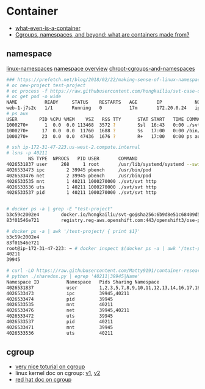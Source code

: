# Container

* [what-even-is-a-container](https://jvns.ca/blog/2016/10/10/what-even-is-a-container/)
* [Cgroups, namespaces, and beyond: what are containers made from?](https://www.youtube.com/watch?v=sK5i-N34im8)

## namespace

[linux-namespaces](https://medium.com/@teddyking/linux-namespaces-850489d3ccf)
[namespace overview](https://lwn.net/Articles/531114/)
[chroot-cgroups-and-namespaces](https://itnext.io/chroot-cgroups-and-namespaces-an-overview-37124d995e3d)

```bash
### https://prefetch.net/blog/2018/02/22/making-sense-of-linux-namespaces/
# oc new-project test-project
# oc process -f https://raw.githubusercontent.com/hongkailiu/svt-case-doc/master/files/template_test.yaml | oc create -f -
# oc get pod -o wide
NAME          READY     STATUS    RESTARTS   AGE       IP            NODE                                          NOMINATED NODE
web-1-j7s2c   1/1       Running   0          17m       172.20.0.24   ip-172-31-47-223.us-west-2.compute.internal   <none>
# ps aux 
USER        PID %CPU %MEM    VSZ   RSS TTY      STAT START   TIME COMMAND
1000270+      1  0.0  0.0 113468  3572 ?        Ssl  16:43   0:00 ./svt/svt http
1000270+     17  0.0  0.0  11760  1688 ?        Ss   17:00   0:00 /bin/sh
1000270+     23  0.0  0.0  47436  1676 ?        R+   17:00   0:00 ps aux

# ssh ip-172-31-47-223.us-west-2.compute.internal
# lsns -p 40211
        NS TYPE  NPROCS   PID USER       COMMAND
4026531837 user     268     1 root       /usr/lib/systemd/systemd --switched-root --system --deserialize 21
4026533473 ipc        2 39945 pbench     /usr/bin/pod
4026533476 net        2 39945 pbench     /usr/bin/pod
4026533535 mnt        1 40211 1000270000 ./svt/svt http
4026533536 uts        1 40211 1000270000 ./svt/svt http
4026533537 pid        1 40211 1000270000 ./svt/svt http


# docker ps -a | grep -E "test-project"
b3c59c2002e4        docker.io/hongkailiu/svt-go@sha256:6b9d8e51c68409d58e925ef4a04b3bb5411a9cd63e360627a7a43ad82c87d691                                                     "./svt/svt http"         31 minutes ago      Up 31 minutes                                k8s_web_web-1-j7s2c_test-project_09875525-c599-11e8-83cf-0247965dac80_0
83f01546e721        registry.reg-aws.openshift.com:443/openshift3/ose-pod:v3.11.16                                                                                          "/usr/bin/pod"           31 minutes ago      Up 31 minutes                                k8s_POD_web-1-j7s2c_test-project_09875525-c599-11e8-83cf-0247965dac80_0

# docker ps -a | awk '/test-project/ { print $1}'
b3c59c2002e4
83f01546e721
root@ip-172-31-47-223: ~ # docker inspect $(docker ps -a | awk '/test-project/ { print $1}') -f '{{ .State.Pid }}'
40211
39945

# curl -LO https://raw.githubusercontent.com/Matty9191/container-research/master/scripts/sharedns.py
# python ./sharedns.py | egrep '40211|39945|Name'
Namespace ID          Namespace   Pids Sharing Namespace
4026531837            user        1,2,3,5,7,8,9,10,11,12,13,14,16,17,18,19,21,22,23,24,26,28,29,30,31,32,33,34,35,36,37,38,39,46,47,48,49,57,59,60,63,65,78,182,308,619,620,621,639,1358,1362,1366,1373,1374,1375,1376,1378,1379,1380,1382,1383,1477,1496,1499,2286,2288,2289,2290,2291,2294,2299,2310,2702,2729,2730,2749,2774,2782,2806,2812,2843,3485,3490,3565,3638,3649,3699,3722,6688,6707,6767,6790,6842,8480,8496,8528,8545,8585,8602,8645,8662,8747,8748,8813,8814,11279,12387,15577,15594,16120,16127,16234,16261,17347,17366,17427,18741,18766,18808,18827,19969,19987,20086,20106,20418,20436,20524,20543,20578,20774,20791,21241,21289,21503,21526,22502,22558,22576,22694,22711,22860,22876,22940,22957,23252,23272,24542,24561,24675,24758,24759,24762,24779,24848,24867,24895,24912,24959,24975,24987,24988,24999,25122,25139,25169,25186,25305,25324,25740,25757,25951,25975,26035,26051,26208,26230,26240,26241,26320,26344,27366,27384,27941,27958,28002,28021,28193,28209,28665,28684,29066,29083,29241,29258,29329,29351,29626,29644,29907,29930,30278,30296,30334,30351,30530,30548,30621,30641,30713,30732,30885,30904,30993,31010,31188,31205,32491,32508,32844,32863,33067,33093,33225,33246,34248,34268,34916,34936,35496,35523,35726,35743,36001,36019,36615,39926,39945,40194,40211,40260,40261,40332,42282,42283,42284,42324,42336,42337,42422,42435,42447,42464,42503,42520,48251,48286,52399,53408,89081,89711,93677,96579,100512,100801,101388,102758,102838,102863,102864
4026533473            ipc         39945,40211         
4026533474            pid         39945               
4026533535            mnt         40211               
4026533476            net         39945,40211         
4026533472            uts         39945               
4026533537            pid         40211               
4026533471            mnt         39945               
4026533536            uts         40211           

```

## cgroup

* [very nice toturial on cgroup](https://sysadmincasts.com/episodes/14-introduction-to-linux-control-groups-cgroups)
* linux kernel doc on cgroup: [v1](https://www.kernel.org/doc/Documentation/cgroup-v1/), [v2](https://www.kernel.org/doc/Documentation/cgroup-v2.txt)
* [red hat doc on cgroup](https://access.redhat.com/documentation/en-us/red_hat_enterprise_linux/6/html-single/resource_management_guide/index#idm53784800)